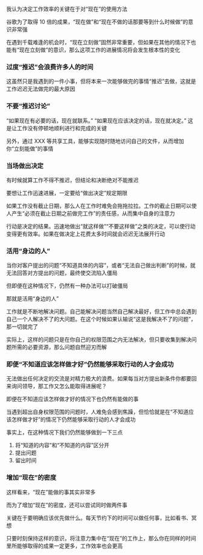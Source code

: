我认为决定工作效率的关键在于对“现在”的使用方法

谷歌为了取得 10 倍的成果，“现在做”和“现在不做的话那要等到什么时候做”的意识非常强

在遇到千载难逢的机会时，“现在立刻做”固然非常重要，但如果在其他的情况下也能有“现在立刻做”的意识，那么这项工作的进展情况将会发生根本性的变化

### 过度“推迟”会浪费许多人的时间

这虽然只是我遇到的一件小事，但将本来一次能够做完的事情“推迟”去做，这就是工作迟迟无法做完的最大原因

### 不要“推迟讨论”

“如果现在有必要的话，现在就联系。”
“如果现在应该决定的话，现在就决定。”
这是让工作没有停顿地顺利进行和完成的关键

另外，通过 XXX 等共享工具，能够实现随时随地访问自己的文件，从而增加你“立刻能做”的事情

### 当场做出决定

有时候就算工作不得不推迟，但结论和决断绝对不能推迟

要想让工作迅速进展，一定要给“做出决定”规定期限

如果工作没有截止日期，那么人在工作时难免会拖拖拉拉。工作的截止日期可以使人产生“必须在截止日期之前做完工作”的责任感，从而集中自身的注意力

行动是决定的结果。迅速地做出“就这样做”“不要这样做”之类的决定，可以使行动变得更有效率。如果在做决定上花费太多时间就会迟迟无法展开行动

### 活用“身边的人”

当你对客户提出的问题“不知道具体的内容”，或者“无法自己做出判断”的时候，就无法回答对方提出的问题，最终使交流陷入僵局

但即便在这种情况下，仍然有一种办法可以打破僵局

那就是活用“身边的人”

工作就是不断地解决问题。自己能解决问题当然自己解决最好，但工作中总会遇到自己一个人解决不了的大问题。在这个时候如果认输说“这是我解决不了的问题”，那一切就完了

实际上，这样的问题只是在你自己的权限范围之内无法解决，但只要收集到解决问题所需的必要资源，那么问题自然迎刃而解

### 即便“不知道应该怎样做才好”仍然能够采取行动的人才会成功

无法做出任何决定的交流是对精力极大的浪费。如果每当对方提出新条件你都要回来询问领导，那工作又怎么能取得进展呢？

即便在不知道应该怎样做才好的情况下也仍然有能做的事

当遇到超出自身权限范围的问题时，人难免会感到焦躁，但恰恰就是在“不知道应该怎样做才好”的情况下仍然能够采取行动的人才会成功

事实上，在这种情况下我们仍然能够做到一下三点
1. 将“知道的内容”和“不知道的内容”区分开
2. 提出问题
3. 留出时间

### 增加“现在”的密度

这样看来，“现在”能做的事其实非常多

而为了增加“现在”的密度，还可以尝试同时做两件事

关键在于要明确应该优先做什么。每天节约下的时间可以做任何事，比如看书、冥想

只要时刻保持这样的意识，将注意力集中在“现在”的工作上，那么你在同样的时间里所能够取得的成果一定更多，工作效率也会更高

